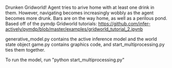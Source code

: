 Drunken Gridworld! Agent tries to arive home with at least one drink in them. However, navigating becomes increasingly wobbly as the agent becomes more drunk.
Bars are on the way home, as well as a perilous pond. Based off of the pymdp Gridworld tutorials:
https://github.com/infer-actively/pymdp/blob/master/examples/gridworld_tutorial_2.ipynb

generative_model.py contains the active inference model and the world state object
game.py contains graphics code, and start_multiprocessing.py ties them together.

To run the model, run "python start_multiprocessing.py"


